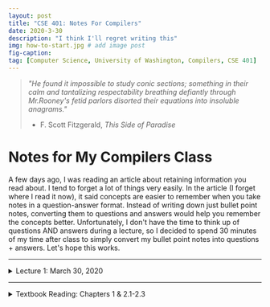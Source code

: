 ```yaml
---
layout: post
title: "CSE 401: Notes For Compilers"
date: 2020-3-30
description: "I think I'll regret writing this"
img: how-to-start.jpg # add image post
fig-caption:
tag: [Computer Science, University of Washington, Compilers, CSE 401]
---
```


> *"He found it impossible to study conic sections; something in their calm and tantalizing respectability breathing defiantly through Mr.Rooney's fetid parlors disorted their equations into insoluble anagrams."*
> - F. Scott Fitzgerald, *This Side of Paradise*

# Notes for My Compilers Class

A few days ago, I was reading an article about retaining information you read about. I tend to forget a lot of things very easily. In the article (I forget where I read it now), it said concepts are easier to remember when you take notes in a question-answer format. Instead of writing down just bullet point notes, converting them to questions and answers would help you remember the concepts better. Unfortunately, I don't have the time to think up of questions AND answers during a lecture, so I decided to spend 30 minutes of my time after class to simply convert my bullet point notes into questions + answers. Let's hope this works.

--- 

<details>
<summary>
Lecture 1: March 30, 2020
</summary>

#### Question 1: What is the structure of a Compiler? 
- Answer: Conceptually, a compiler has a front end and a back end. The front end take in source code and compiles it into an intermediate representation. Then, the back-end translates it into target code for machines to read and execute.

#### Question 2: What does the front end consist of? 
- Answer: The front end consists of the Scanner, Parser, and also performs Semantic Analysis. 

#### Question 3: What does the back end consist of? 
- Answer: The back end consists of target code generation and optimization.

#### Question 4: What does the Scanner do?
- Answer: The scanner parses source code and tokenizes the necessary code. It creates a token stream. 

#### Question 5: What does the Parser do? 
- Answer: The parser takes the token stream and creates a Intermediate Representations (IR). This is usually an Abstract Syntax Tree (AST).

</details>

---

<details>
<summary>
Textbook Reading: Chapters 1 & 2.1-2.3
</summary>

#### Question 1: What do you call a compiler that output other programming languages? 
- source-to-source compilers


#### Question 2: What is the Kleene closure?

- the union of concatenations of a regular expression R with itself, zero or more times.

#### Question 3: What operator (^) is this? How about epislon?

- the complement operator
- eplison is the empty string 

#### Question 4: How are non-deterministic automaton different from deterministic automaton?

- An NFA allows transitions on the empty string, and states that have multiple transitions on the same character

</details>